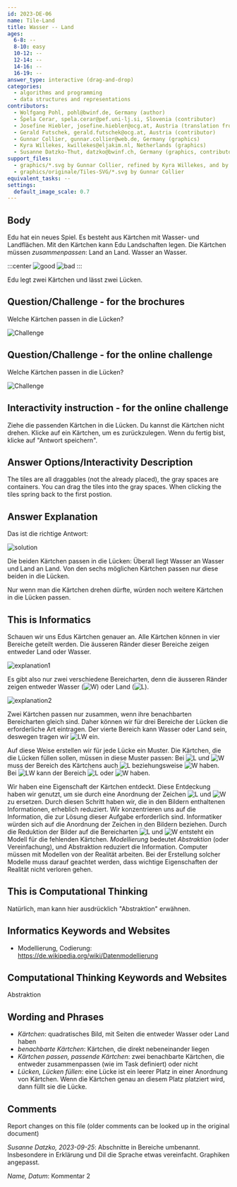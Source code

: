 ```yaml
---
id: 2023-DE-06
name: Tile-Land
title: Wasser -- Land
ages:
  6-8: --
  8-10: easy
  10-12: --
  12-14: --
  14-16: --
  16-19: --
answer_type: interactive (drag-and-drop)
categories:
  - algorithms and programming
  - data structures and representations
contributors:
  - Wolfgang Pohl, pohl@bwinf.de, Germany (author)
  - Špela Cerar, spela.cerar@pef.uni-lj.si, Slovenia (contributor)
  - Josefine Hiebler, josefine.hiebler@ocg.at, Austria (translation from English into German)
  - Gerald Futschek, gerald.futschek@ocg.at, Austria (contributor)
  - Gunnar Collier, gunnar.collier@web.de, Germany (graphics)
  - Kyra Willekes, kwillekes@eljakim.nl, Netherlands (graphics)
  - Susanne Datzko-Thut, datzko@bwinf.ch, Germany (graphics, contributor)
support_files:
  - graphics/*.svg by Gunnar Collier, refined by Kyra Willekes, and by Susanne Datzko-Thut
  - graphics/originale/Tiles-SVG/*.svg by Gunnar Collier
equivalent_tasks: --
settings:
  default_image_scale: 0.7
---
```



## Body

Edu hat ein neues Spiel. Es besteht aus Kärtchen mit Wasser- und Landflächen.
Mit den Kärtchen kann Edu Landschaften legen. Die Kärtchen müssen _zusammenpassen_: Land an Land. Wasser an Wasser.

:::center
![good](graphics/2023-DE-06-example01.svg "richtig")
![bad](graphics/2023-DE-06-example2.svg "falsch")
:::

Edu legt zwei Kärtchen und lässt zwei Lücken.


## Question/Challenge - for the brochures

Welche Kärtchen passen in die Lücken?

![Challenge](graphics/2023-DE-06-question.svg)

## Question/Challenge - for the online challenge

Welche Kärtchen passen in die Lücken?

![Challenge](interactive/2023-DE-06-question-interactive.svg)

## Interactivity instruction - for the online challenge

Ziehe die passenden Kärtchen in die Lücken. Du kannst die Kärtchen nicht drehen. Klicke auf ein Kärtchen, um es zurückzulegen. Wenn du fertig bist, klicke auf "Antwort speichern".

## Answer Options/Interactivity Description

The tiles are all draggables (not the already placed), the gray spaces are containers. You can drag the tiles into the gray spaces. When clicking the tiles spring back to the first postion.

## Answer Explanation

Das ist die richtige Antwort:

![solution](graphics/2023-DE-06-solution.svg "richtige Lösung")

Die beiden Kärtchen passen in die Lücken: Überall liegt Wasser an Wasser und Land an Land. Von den sechs möglichen Kärtchen passen nur diese beiden in die Lücken.

Nur wenn man die Kärtchen drehen dürfte, würden noch weitere Kärtchen in die Lücken passen.

## This is Informatics

[W]: graphics/2023-DE-06-explanation_W.svg
[L]: graphics/2023-DE-06-explanation_L.svg
[LW]: graphics/2023-DE-06-explanation_LW.svg


Schauen wir uns Edus Kärtchen genauer an. Alle Kärtchen können in vier Bereiche geteilt werden. Die äusseren Ränder dieser Bereiche zeigen entweder Land oder Wasser.

![explanation1](graphics/2023-DE-06-explanation01.svg "Aufteilung")

Es gibt also nur zwei verschiedene Bereicharten, denn die äusseren Ränder zeigen entweder Wasser (![W]) oder Land (![L]).

![explanation2](graphics/2023-DE-06-explanation-02CH.svg "Abstraktion")

Zwei Kärtchen passen nur zusammen, wenn ihre benachbarten Bereicharten gleich sind. Daher können wir für drei Bereiche der Lücken die erforderliche Art eintragen. Der vierte Bereich kann Wasser oder Land sein, deswegen tragen wir ![LW] ein.

Auf diese Weise erstellen wir für jede Lücke ein Muster. Die Kärtchen, die die Lücken füllen sollen, müssen in diese Muster passen: Bei ![L] und ![W] muss der Bereich des Kärtchens auch ![L] beziehungsweise ![W] haben. Bei ![LW] kann der Bereich ![L] oder ![W] haben.

Wir haben eine Eigenschaft der Kärtchen entdeckt. Diese Entdeckung haben wir genutzt, um sie durch eine Anordnung der Zeichen ![L] und ![W] zu ersetzen. Durch diesen Schritt haben wir, die in den Bildern enthaltenen Informationen, erheblich reduziert. Wir konzentrieren uns auf die Information, die zur Lösung dieser Aufgabe erforderlich sind. Informatiker würden sich auf die Anordnung der Zeichen in den Bildern beziehen. Durch die Reduktion der Bilder auf die Bereicharten ![L] und ![W] entsteht ein Modell für die fehlenden Kärtchen. _Modellierung_ bedeutet _Abstraktion_ (oder Vereinfachung), und Abstraktion reduziert die Information. Computer müssen mit Modellen von der Realität arbeiten. Bei der Erstellung solcher Modelle muss darauf geachtet werden, dass wichtige Eigenschaften der Realität nicht verloren gehen.

## This is Computational Thinking

Natürlich, man kann hier ausdrücklich "Abstraktion" erwähnen.

## Informatics Keywords and Websites

- Modellierung, Codierung: https://de.wikipedia.org/wiki/Datenmodellierung

## Computational Thinking Keywords and Websites

Abstraktion

## Wording and Phrases

- _Kärtchen_: quadratisches Bild, mit Seiten die entweder Wasser oder Land haben
- _benachbarte Kärtchen_: Kärtchen, die direkt nebeneinander liegen
- _Kärtchen passen, passende Kärtchen_: zwei benachbarte Kärtchen, die entweder zusammenpassen (wie im Task definiert) oder nicht
- _Lücken, Lücken füllen_: eine Lücke ist ein leerer Platz in einer Anordnung von Kärtchen. Wenn die Kärtchen genau an diesem Platz platziert wird, dann füllt sie die Lücke.

## Comments

Report changes on this file (older comments can be looked up in the original document)

_Susanne Datzko, 2023-09-25_: Abschnitte in Bereiche umbenannt. Insbesondere in Erklärung und DiI die Sprache etwas vereinfacht. Graphiken angepasst.

_Name, Datum_: Kommentar 2
